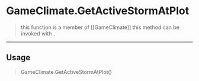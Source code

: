 # GameClimate.GetActiveStormAtPlot
> this function is a member of [[GameClimate]]
> this method can be invoked with `.`
-----
## Usage
> GameClimate.GetActiveStormAtPlot()
